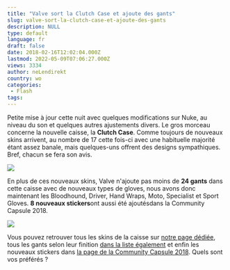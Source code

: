 ```yaml
---
title: "Valve sort la Clutch Case et ajoute des gants"
slug: valve-sort-la-clutch-case-et-ajoute-des-gants
description: NULL
type: default
language: fr
draft: false
date: 2018-02-16T12:02:04.000Z
lastmod: 2022-05-09T07:06:27.000Z
views: 3334
author: neLendirekt
country: wo
categories:
 - Flash
tags:
---
```

Petite mise à jour cette nuit avec quelques modifications sur Nuke, au niveau du son et quelques autres ajustements divers. Le gros morceau concerne la nouvelle caisse, la **Clutch Case**. Comme toujours de nouveaux skins arrivent, au nombre de 17 cette fois-ci avec une habituelle majorité étant assez banale, mais quelques-uns offrent des designs sympathiques. Bref, chacun se fera son avis.

![](https://flickshot-ue.s3.eu-west-2.amazonaws.com/flickshot/article/5a86c4f52f374/images/KBOK4kjmBAXPTqXL9xmbahAEqF8fbrnI5QckKuWC.png)

En plus de ces nouveaux skins, Valve n'ajoute pas moins de **24 gants** dans cette caisse avec de nouveaux types de gloves, nous avons donc maintenant les Bloodhound, Driver, Hand Wraps, Moto, Specialist et Sport Gloves. **8 nouveaux stickers**ont aussi été ajoutésdans la Community Capsule 2018.

![](https://flickshot-ue.s3.eu-west-2.amazonaws.com/flickshot/article/5a86c4f52f374/images/Hib6qiXIuh5ohA5dvlIv08zDkprr695ZdjeltudY.png)

Vous pouvez retrouver tous les skins de la caisse sur [notre page dédiée](https://flickshot.fr/fr/skins#/collection/Clutch%5FCase/99), tous les gants selon leur finition [dans la liste également](https://flickshot.fr/fr/skins#/) et enfin les nouveaux stickers dans [la page de la Community Capsule 2018](https://flickshot.fr/fr/skins#/). Quels sont vos préférés ?
